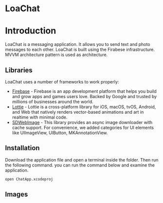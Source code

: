 # LoaChat

# Introduction


LoaChat is a messaging application. It allows you to send text and photo messages to each other. LoaChat is built using the Firabese infrastructure. MVVM architecture pattern is used as architecture.


## Libraries

LoaChat uses a number of frameworks to work properly:

- [Firebase] - Firebase is an app development platform that helps you build and grow apps and games users love. Backed by Google and trusted by millions of businesses around the world.
- [Lottie] - Lottie is a cross-platform library for iOS, macOS, tvOS, Android, and Web that natively renders vector-based animations and art in realtime with minimal code.
- [SDWebImage] - This library provides an async image downloader with cache support. For convenience, we added categories for UI elements like UIImageView, UIButton, MKAnnotationView.




## Installation

Download the application file and open a terminal inside the folder. Then run the following command.
you can run the command below and examine the application.

```sh
open ChatApp.xcodeproj
```

## Images

<!--
<img src="https://github.com/OrionInnovationTRTech/ChatApp/blob/main/screenshots/IMG_1911.PNG" width="276" height="597" />  <img src="https://github.com/OrionInnovationTRTech/ChatApp/blob/main/screenshots/IMG_1910.PNG" width="276" height="597" /> <img src="https://github.com/OrionInnovationTRTech/ChatApp/blob/main/screenshots/IMG_1925.PNG" width="276" height="597" /> <img src="https://github.com/OrionInnovationTRTech/ChatApp/blob/main/screenshots/IMG_1923.PNG" width="276" height="597" /> <img src="https://github.com/OrionInnovationTRTech/ChatApp/blob/main/screenshots/IMG_1924.PNG" width="276" height="597" />
-->




   [Firebase]: <https://firebase.google.com/>
   [Lottie]: <https://github.com/airbnb/lottie-ios>
   [SDWebImage]: <https://github.com/SDWebImage/SDWebImage>
